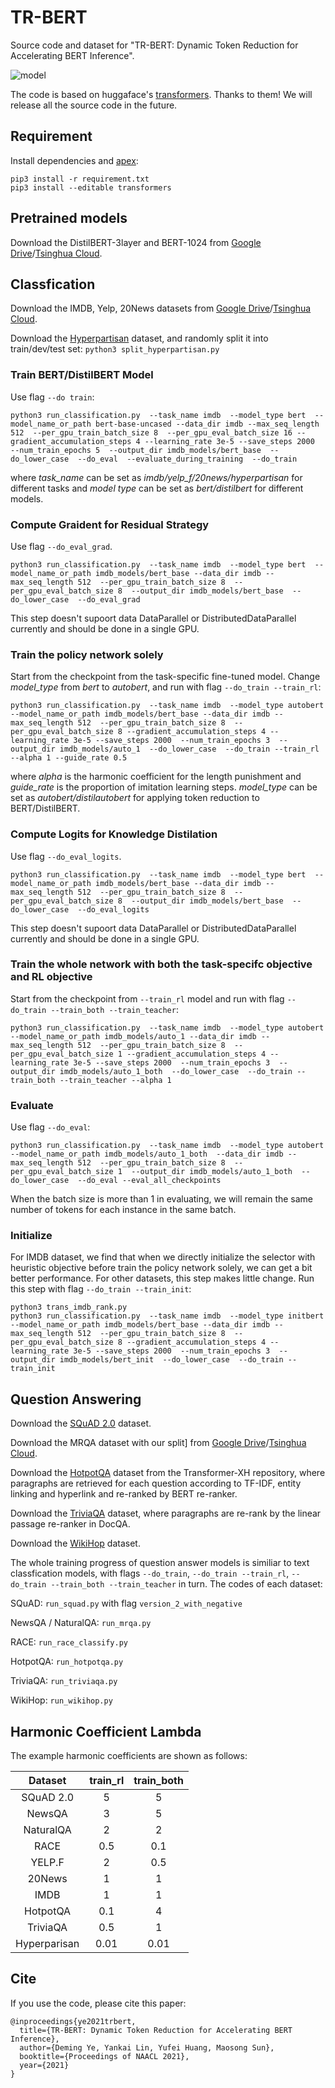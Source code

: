 # TR-BERT

Source code and dataset for "TR-BERT: Dynamic Token Reduction for Accelerating BERT Inference".

![model](https://github.com/thunlp/TR-BERT/blob/master/model.jpg)

The code is based on huggaface's [transformers](https://github.com/huggingface/transformers). Thanks to them! We will release all the source code in the future.

## Requirement
Install dependencies and [apex](https://github.com/NVIDIA/apex):
```
pip3 install -r requirement.txt
pip3 install --editable transformers
```

## Pretrained models

Download the DistilBERT-3layer and BERT-1024 from [Google Drive](https://drive.google.com/drive/folders/1NzJ5_LVlQ1IORj48zTpYXE-4FGCATsf-?usp=sharing)/[Tsinghua Cloud](https://cloud.tsinghua.edu.cn/d/869133d3fdc2400baf30).
## Classfication


Download the IMDB, Yelp, 20News datasets from [Google Drive](https://drive.google.com/drive/folders/1NzJ5_LVlQ1IORj48zTpYXE-4FGCATsf-?usp=sharing)/[Tsinghua Cloud](https://cloud.tsinghua.edu.cn/d/869133d3fdc2400baf30).


Download the [Hyperpartisan](https://zenodo.org/record/1489920#.X2DxuWgzaUk) dataset, and randomly split it into train/dev/test set: `python3 split_hyperpartisan.py`


### Train BERT/DistilBERT Model
Use flag `--do train`:
```
python3 run_classification.py  --task_name imdb  --model_type bert  --model_name_or_path bert-base-uncased --data_dir imdb --max_seq_length 512  --per_gpu_train_batch_size 8  --per_gpu_eval_batch_size 16 --gradient_accumulation_steps 4 --learning_rate 3e-5 --save_steps 2000  --num_train_epochs 5  --output_dir imdb_models/bert_base  --do_lower_case  --do_eval  --evaluate_during_training  --do_train
```

where *task_name* can be set as *imdb/yelp_f/20news/hyperpartisan* for different tasks and *model type* can be set as *bert/distilbert* for different models.

### Compute Graident for Residual Strategy 
Use flag `--do_eval_grad`.
```
python3 run_classification.py  --task_name imdb  --model_type bert  --model_name_or_path imdb_models/bert_base --data_dir imdb --max_seq_length 512  --per_gpu_train_batch_size 8  --per_gpu_eval_batch_size 8  --output_dir imdb_models/bert_base  --do_lower_case  --do_eval_grad
```
This step doesn't supoort data DataParallel or DistributedDataParallel currently and should be done in a single GPU.

### Train the policy network solely
Start from the checkpoint from the task-specific fine-tuned model. Change *model_type* from *bert* to *autobert*, and run with flag `--do_train --train_rl`:
```
python3 run_classification.py  --task_name imdb  --model_type autobert  --model_name_or_path imdb_models/bert_base --data_dir imdb --max_seq_length 512  --per_gpu_train_batch_size 8  --per_gpu_eval_batch_size 8 --gradient_accumulation_steps 4 --learning_rate 3e-5 --save_steps 2000  --num_train_epochs 3  --output_dir imdb_models/auto_1  --do_lower_case  --do_train --train_rl --alpha 1 --guide_rate 0.5
```
where *alpha* is the harmonic coefficient for the length punishment and *guide_rate* is the proportion of imitation learning steps. *model_type* can be set as *autobert/distilautobert* for applying token reduction to BERT/DistilBERT.

### Compute Logits for Knowledge Distilation
Use flag `--do_eval_logits`.
```
python3 run_classification.py  --task_name imdb  --model_type bert  --model_name_or_path imdb_models/bert_base --data_dir imdb --max_seq_length 512  --per_gpu_train_batch_size 8  --per_gpu_eval_batch_size 8  --output_dir imdb_models/bert_base  --do_lower_case  --do_eval_logits
```
This step doesn't supoort data DataParallel or DistributedDataParallel currently and should be done in a single GPU.


### Train the whole network with both the task-specifc objective and RL objective
Start from the checkpoint from `--train_rl` model and run with flag `--do_train --train_both --train_teacher`:
```
python3 run_classification.py  --task_name imdb  --model_type autobert  --model_name_or_path imdb_models/auto_1 --data_dir imdb --max_seq_length 512  --per_gpu_train_batch_size 8  --per_gpu_eval_batch_size 1 --gradient_accumulation_steps 4 --learning_rate 3e-5 --save_steps 2000  --num_train_epochs 3  --output_dir imdb_models/auto_1_both  --do_lower_case  --do_train --train_both --train_teacher --alpha 1
```

### Evaluate
Use flag `--do_eval`:
```
python3 run_classification.py  --task_name imdb  --model_type autobert  --model_name_or_path imdb_models/auto_1_both  --data_dir imdb --max_seq_length 512  --per_gpu_train_batch_size 8  --per_gpu_eval_batch_size 1  --output_dir imdb_models/auto_1_both  --do_lower_case  --do_eval --eval_all_checkpoints
```

When the batch size is more than 1 in evaluating, we will remain the same number of tokens for each instance in the same batch.


### Initialize
For IMDB dataset, we find that when we directly initialize the selector with heuristic objective before train 
the policy network solely, we can get a bit better performance. For other datasets, this step makes little change. Run this step with flag `--do_train --train_init`:

```
python3 trans_imdb_rank.py
python3 run_classification.py  --task_name imdb  --model_type initbert  --model_name_or_path imdb_models/bert_base --data_dir imdb --max_seq_length 512  --per_gpu_train_batch_size 8  --per_gpu_eval_batch_size 8 --gradient_accumulation_steps 4 --learning_rate 3e-5 --save_steps 2000  --num_train_epochs 3  --output_dir imdb_models/bert_init  --do_lower_case  --do_train --train_init 
```


## Question Answering

Download the [SQuAD 2.0](https://rajpurkar.github.io/SQuAD-explorer) dataset.

Download the MRQA dataset with our split] from [Google Drive](https://drive.google.com/drive/folders/1NzJ5_LVlQ1IORj48zTpYXE-4FGCATsf-?usp=sharing)/[Tsinghua Cloud](https://cloud.tsinghua.edu.cn/d/869133d3fdc2400baf30).

Download the [HotpotQA](https://github.com/microsoft/Transformer-XH) dataset from the Transformer-XH repository, where paragraphs are retrieved for each question according to TF-IDF, entity linking and hyperlink and re-ranked by BERT re-ranker.

Download the [TriviaQA](https://github.com/mandarjoshi90/linked_qa_datasets) dataset, where paragraphs are re-rank by the linear passage re-ranker in DocQA.

Download the [WikiHop](https://qangaroo.cs.ucl.ac.uk) dataset.

The whole training progress of question answer models is similiar to text classfication models, with flags `--do_train`, `--do_train --train_rl`, `--do_train --train_both --train_teacher` in turn. The codes of each dataset:

SQuAD: `run_squad.py` with flag `version_2_with_negative`

NewsQA / NaturalQA: `run_mrqa.py`

RACE: `run_race_classify.py`

HotpotQA: `run_hotpotqa.py`

TriviaQA: `run_triviaqa.py`

WikiHop: `run_wikihop.py`


## Harmonic Coefficient Lambda

The example harmonic coefficients are shown as follows:

|Dataset | train_rl | train_both |  
|:-: |:-:|:-:  |
|SQuAD 2.0	| 5	|  5  |
|NewsQA	| 3	| 5 |
|NaturalQA | 2	| 2 |
|RACE |0.5 | 0.1 |
|YELP.F	|2 |0.5|
|20News	|1 |1|
|IMDB |1 |1|
|HotpotQA |0.1 |4|
|TriviaQA |0.5 | 1 |
|Hyperparisan |0.01	|0.01|

## Cite

If you use the code, please cite this paper:

```
@inproceedings{ye2021trbert,
  title={TR-BERT: Dynamic Token Reduction for Accelerating BERT Inference},
  author={Deming Ye, Yankai Lin, Yufei Huang, Maosong Sun},
  booktitle={Proceedings of NAACL 2021},
  year={2021}
}
```